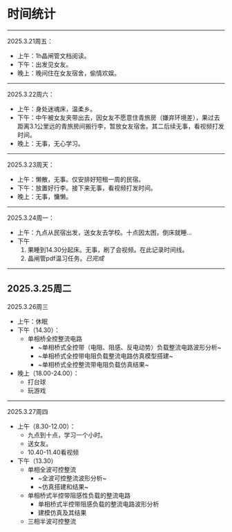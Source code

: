# 时间统计
--- 
2025.3.21周五：
  * 上午：1h晶闸管文档阅读。
  * 下午：出发见女友。
  * 晚上：晚间住在女友宿舍，偷情欢娱。
---
2025.3.22周六：
  * 上午：身处迷魂床，温柔乡。
  * 下午：中午被女友夹带出去，因女友不愿意住青旅房（嫌弃环境差），果过去距离3.1公里远的青旅房间搬行李，暂放女友宿舍。其二后续无事，看视频打发时间。
  * 晚上：无事，无心学习。
---
2025.3.23周天：
  * 上午：懒散，无事。仅安排好短租一周的民宿。
  * 下午：放置好行李。接下来无事，看视频打发时间。
  * 晚上：无事，慵懒。
--- 
2025.3.24周一：
  * 上午：九点从民宿出发，送女友去学校。十点因太困，倒床就睡...
  * 下午
     1. 果睡到14.30分起床。无事，刷了会视频。在此记录时间线。
     2. 晶闸管pdf温习任务。*已完成*
 ---
 2025.3.25周二
 ---
 2025.3.26周三
  * 上午：休眠
  * 下午（14.30）：
     * 单相桥全控整流电路
       * ~单相桥式全控带（电阻、阻感、反电动势）负载整流电路波形分析~
       * ~单相桥式全控带电阻负载整流电路仿真模型搭建~
       * ~单相桥式全控整流带电阻负载仿真结果~
  * 晚上（18.00-24.00）：
    * 打台球
    * 玩游戏
 ---
 2025.3.27周四
  * 上午（8.30-12.00）：
    * 九点到十点，学习一个小时。
    * 送女友。
    * 10.40-11.40看视频
  * 下午（13.30）
    * 单相全波可控整流
      * ~全波可控整流波形分析~
      * ~仿真搭建和结果~
    * 单相桥式半控带阻感性负载的整流电路
      * 单相桥式半控带阻感负载的整流电路波形分析
      * 建模仿真及其结果
    * 三相半波可控整流


